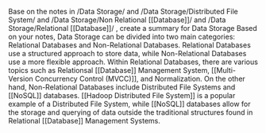 Base on the notes in /Data Storage/ and /Data Storage/Distributed File System/  and /Data Storage/Non Relational [[Database]]/  and /Data Storage/Relational [[Database]]/ , create a summary for Data Storage
Based on your notes, Data Storage can be divided into two main categories: Relational Databases and Non-Relational Databases. Relational Databases use a structured approach to store data, while Non-Relational Databases use a more flexible approach. Within Relational Databases, there are various topics such as Relationsal [[Database]] Management System, [[Multi-Version Concurrency Control (MVCC)]], and Normalization. On the other hand, Non-Relational Databases include Distributed File Systems and [[NoSQL]] databases. [[Hadoop Distributed File System]] is a popular example of a Distributed File System, while [[NoSQL]] databases allow for the storage and querying of data outside the traditional structures found in Relational [[Database]] Management Systems.